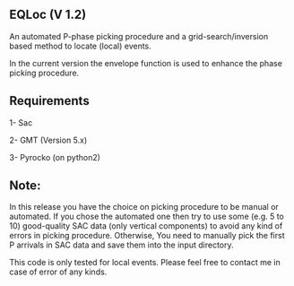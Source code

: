 EQLoc (V 1.2)
---------

An automated P-phase picking procedure and a grid-search/inversion based method to locate (local) events. 

In the current version the envelope function is used to enhance the phase picking procedure.

Requirements
------------

1- Sac

2- GMT (Version 5.x)

3- Pyrocko (on python2)


Note:
-----

In this release you have the choice on picking procedure to be manual or automated. If you chose the automated one then try to use some (e.g. 5 to 10) good-quality SAC data (only vertical components) to avoid any kind of errors in picking procedure. Otherwise, You need to manually pick the first P arrivals in SAC data and save them into the input directory.

This code is only tested for local events.
Please feel free to contact me in case of error of any kinds.

